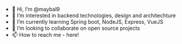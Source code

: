 - 👋 Hi, I’m @maybal9
- 👀 I’m interested in backend technologies, design and architechture
- 🌱 I’m currently learning Spring boot, NodeJS, Express, VueJS
- 💞️ I’m looking to collaborate on open source projects
- 📫 How to reach me - here!

<!---
maybal9/maybal9 is a ✨ special ✨ repository because its `README.md` (this file) appears on your GitHub profile.
You can click the Preview link to take a look at your changes.
--->
